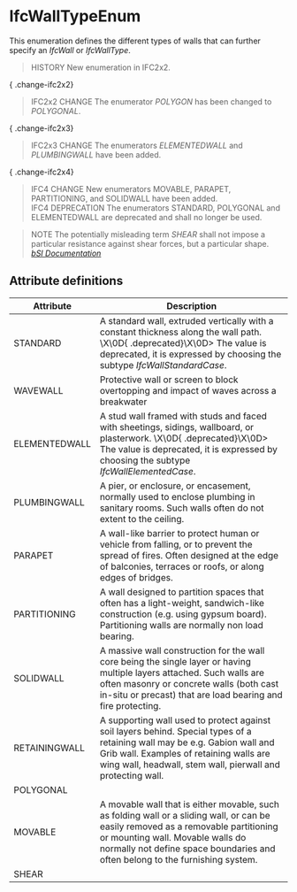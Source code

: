 IfcWallTypeEnum
===============
This enumeration defines the different types of walls that can further specify
an _IfcWall_ or _IfcWallType_.  
  
> HISTORY  New enumeration in IFC2x2.  
  
{ .change-ifc2x2}  
> IFC2x2 CHANGE  The enumerator _POLYGON_ has been changed to _POLYGONAL_.  
  
{ .change-ifc2x3}  
> IFC2x3 CHANGE  The enumerators _ELEMENTEDWALL_ and _PLUMBINGWALL_ have been
> added.  
  
{ .change-ifc2x4}  
> IFC4 CHANGE  New enumerators MOVABLE, PARAPET, PARTITIONING, and SOLIDWALL
> have been added.  
> IFC4 DEPRECATION  The enumerators STANDARD, POLYGONAL and ELEMENTEDWALL are
> deprecated and shall no longer be used.  
  
> NOTE  The potentially misleading term _SHEAR_ shall not impose a particular
> resistance against shear forces, but a particular shape.  
[ _bSI
Documentation_](https://standards.buildingsmart.org/IFC/DEV/IFC4_2/FINAL/HTML/schema/ifcsharedbldgelements/lexical/ifcwalltypeenum.htm)


Attribute definitions
---------------------
| Attribute     | Description                                                                                                                                                                                                                                            |
|---------------|--------------------------------------------------------------------------------------------------------------------------------------------------------------------------------------------------------------------------------------------------------|
| STANDARD      | A standard wall, extruded vertically with a constant thickness along the wall path. \X\0D{ .deprecated}\X\0D> The value is deprecated, it is expressed by choosing the subtype _IfcWallStandardCase_.                                                  |
| WAVEWALL      | Protective wall or screen to block overtopping and impact of waves across a breakwater                                                                                                                                                                 |
| ELEMENTEDWALL | A stud wall framed with studs and faced with sheetings, sidings, wallboard, or plasterwork. \X\0D{ .deprecated}\X\0D> The value is deprecated, it is expressed by choosing the subtype _IfcWallElementedCase_.                                         |
| PLUMBINGWALL  | A pier, or enclosure, or encasement, normally used to enclose plumbing in sanitary rooms. Such walls often do not extent to the ceiling.                                                                                                               |
| PARAPET       | A wall-like barrier to protect human or vehicle from falling, or to prevent the spread of fires. Often designed at the edge of balconies, terraces or roofs, or along edges of bridges.                                                                |
| PARTITIONING  | A wall designed to partition spaces that often has a light-weight, sandwich-like construction (e.g. using gypsum board). Partitioning walls are normally non load bearing.                                                                             |
| SOLIDWALL     | A massive wall construction for the wall core being the single layer or having multiple layers attached. Such walls are often masonry or concrete walls (both cast in-situ or precast) that are load bearing and fire protecting.                      |
| RETAININGWALL | A supporting wall used to protect against soil layers behind. Special types of a retaining wall may be e.g. Gabion wall and Grib wall. Examples of retaining walls are wing wall, headwall, stem wall, pierwall and protecting wall.                   |
| POLYGONAL     |                                                                                                                                                                                                                                                        |
| MOVABLE       | A movable wall that is either movable, such as folding wall or a sliding wall, or can be easily removed as a removable partitioning or mounting wall. Movable walls do normally not define space boundaries and often belong to the furnishing system. |
| SHEAR         |                                                                                                                                                                                                                                                        |

